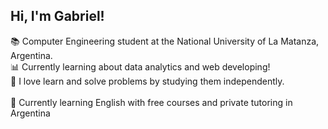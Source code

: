 ## Hi, I'm Gabriel!

📚 Computer Engineering student at the National University of La Matanza, Argentina.<br/>
📊 Currently learning about data analytics and web developing!<br/>
📝 I love learn and solve problems by studying them independently.<br/>\
💬 Currently learning English with free courses and private tutoring in Argentina<br/>


